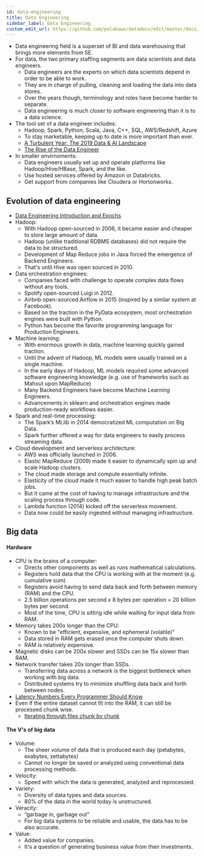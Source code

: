 ```yaml
---
id: data-engineering
title: Data Engineering
sidebar_label: Data Engineering
custom_edit_url: https://github.com/polakowo/datadocs/edit/master/docs/big-data/data-engineering.md
---
```


- Data engineering field is a superset of BI and data warehousing that brings more elements from SE.
- For data, the two primary staffing segments are data scientists and data engineers.
    - Data engineers are the experts on which data scientists depend in order to be able to work.
    - They are in charge of pulling, cleaning and loading the data into data stores.
    - Over the years though, terminology and roles have become harder to separate.
    - Data engineering is much closer to software engineering than it is to a data science.
- The tool set of a data engineer includes:
    - Hadoop, Spark, Python, Scala, Java, C++, SQL, AWS/Redshift, Azure
    - To stay marketable, keeping up to date is more important than ever.
    - [A Turbulent Year: The 2019 Data & AI Landscape](https://mattturck.com/data2019/)
    - [The Rise of the Data Engineer](https://www.freecodecamp.org/news/the-rise-of-the-data-engineer-91be18f1e603/)
- In smaller envirnoments:
    - Data engineers usually set up and operate platforms like Hadoop/Hive/HBase, Spark, and the like.
    - Use hosted services offered by Amazon or Databricks.
    - Get support from companies like Cloudera or Hortonworks.

## Evolution of data engineering

- [Data Engineering Introduction and Epochs](https://learn.panoply.io/hubfs/Data%20Engineering%20-%20Introduction%20and%20Epochs.pdf)
- Hadoop:
    - With Hadoop open-sourced in 2006, it became easier and cheaper to store large amount of data.
    - Hadoop (unlike traditional RDBMS databases) did not require the data to be structured.
    - Development of Map Reduce jobs in Java forced the emergence of Backend Engineers.
    - That's until Hive was open sourced in 2010.
- Data orchestration enginees:
    - Companies faced with challenge to operate complex data flows without any tools.
    - Spotify open-sourced Luigi in 2012.
    - Airbnb open-sourced Airflow in 2015 (inspired by a similar system at Facebook).
    - Based on the traction in the PyData ecosystem, most orchestration engines were built with Python.
    - Python has become the favorite programming language for Production Engineers.
- Machine learning:
    - With enormous growth in data, machine learning quickly gained traction.
    - Until the advent of Hadoop, ML models were usually trained on a single machine.
    - In the early days of Hadoop, ML models required some advanced software engineering knowledge (e.g. use of frameworks such as Mahout upon MapReduce)
    - Many Backend Engineers have become Machine Learning Engineers.
    - Advancements in sklearn and orchestration engines made production-ready workflows easier.
- Spark and real-time processing:
    - The Spark’s MLlib in 2014 democratized ML computation on Big Data.
    - Spark further offered a way for data engineers to easily process streaming data.
- Cloud development and serverless architecture:
    - AWS was officially launched in 2006.
    - Elastic MapReduce (2009) made it easier to dynamically spin up and scale Hadoop clusters.
    - The cloud made storage and compute essentially infinite.
    - Elasticity of the cloud made it much easier to handle high peak batch jobs. 
    - But it came at the cost of having to manage infrastructure and the scaling process through code.
    - Lambda function (2014) kicked off the serverless movement.
    - Data now could be easily ingested without managing infrastructure.

## Big data

#### Hardware

- CPU is the brains of a computer:
    - Directs other components as well as runs mathematical calculations.
    - Registers hold data that the CPU is working with at the moment (e.g. cumulative sum)
    - Registers avoid having to send data back and forth between memory (RAM) and the CPU.
    - 2.5 billion operations per second x 8 bytes per operation = 20 billion bytes per second.
    - Most of the time, CPU is sitting idle while waiting for input data from RAM.
- Memory takes 200x longer than the CPU:
    - Known to be "efficient, expensive, and ephemeral (volatile)"
    - Data stored in RAM gets erased once the computer shuts down.
    - RAM is relatively expensive.
- Magnetic disks can be 200x slower and SSDs can be 15x slower than RAM.
- Network transfer takes 20x longer than SSDs.
    - Transferring data across a network is the biggest bottleneck when working with big data.
    - Distributed systems try to minimize shuffling data back and forth between nodes.
- [Latency Numbers Every Programmer Should Know](http://people.eecs.berkeley.edu/~rcs/research/interactive_latency.html)
- Even if the entire dataset cannot fit into the RAM, it can still be processed chunk wise.
    - [Iterating through files chunk by chunk](https://pandas.pydata.org/pandas-docs/stable/user_guide/io.html#io-chunking)

#### The V's of big data

- Volume:
    - The sheer volume of data that is produced each day (petabytes, exabytes, zettabytes)
    - Cannot no longer be saved or analyzed using conventional data processing methods.
- Velocity:
    - Speed with which the data is generated, analyzed and reprocessed.
- Variety:
    - Diversity of data types and data sources.
    - 80% of the data in the world today is unstructured.
- Veracity:
    - “garbage in, garbage out”
    - For big data systems to be reliable and usable, the data has to be also accurate.
- Value:
    - Added value for companies.
    - It's a question of generating business value from their investments.